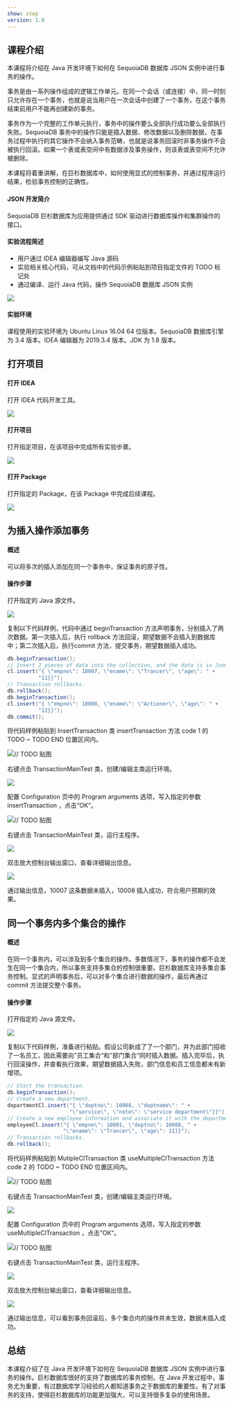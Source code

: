 ```yaml
---
show: step
version: 1.0
---
```


## 课程介绍

本课程将介绍在 Java 开发环境下如何在 SequoiaDB 数据库 JSON 实例中进行事务的操作。

事务是由一系列操作组成的逻辑工作单元。在同一个会话（或连接）中，同一时刻只允许存在一个事务，也就是说当用户在一次会话中创建了一个事务，在这个事务结束前用户不能再创建新的事务。

事务作为一个完整的工作单元执行，事务中的操作要么全部执行成功要么全部执行失败。SequoiaDB 事务中的操作只能是插入数据、修改数据以及删除数据，在事务过程中执行的其它操作不会纳入事务范畴，也就是说事务回滚时非事务操作不会被执行回滚。如果一个表或表空间中有数据涉及事务操作，则该表或表空间不允许被删除。

本课程将着重讲解，在巨杉数据库中，如何使用显式的控制事务，并通过程序运行结果，检验事务控制的正确性。

#### JSON 开发简介

SequoiaDB 巨杉数据库为应用提供通过 SDK 驱动进行数据库操作和集群操作的接口。

#### 实验流程简述

- 用户通过 IDEA 编辑器编写 Java 源码
- 实验相关核心代码，可从文档中的代码示例粘贴到项目指定文件的 TODO 标记处
- 通过编译、运行 Java 代码，操作 SequoiaDB 数据库 JSON 实例

![](https://doc.shiyanlou.com/courses/1736/1207281/7b1731fc121e3b460dcd9841eb0218a6-0)

#### 实验环境

课程使用的实验环境为 Ubuntu Linux 16.04 64 位版本。SequoiaDB 数据库引擎为 3.4 版本。IDEA 编辑器为 2019.3.4 版本。JDK 为 1.8 版本。

## 打开项目

#### 打开 IDEA

打开 IDEA 代码开发工具。

<img src="https://doc.shiyanlou.com/courses/1736/1207281/06650396616c742995bb63fcf933fac5-0"  />

#### 打开项目

打开指定项目，在该项目中完成所有实验步骤。

![](https://doc.shiyanlou.com/courses/1736/1207281/9f17386c8098e8f4e46634f208fcd36b-0)

#### 打开 Package

打开指定的 Package，在该 Package 中完成后续课程。

![](https://doc.shiyanlou.com/courses/1736/1207281/c04fa6af595898e674fdb3a22aa647ff-0)

## 为插入操作添加事务

#### 概述

可以将多次的插入添加在同一个事务中，保证事务的原子性。

#### 操作步骤

打开指定的 Java 源文件。

![](https://doc.shiyanlou.com/courses/1736/1207281/17b05937729cd6b140e07c303fd88e31-0)

复制以下代码样例，代码中通过 beginTransaction 方法声明事务，分别插入了两次数据。第一次插入后，执行 rollback 方法回滚，期望数据不会插入到数据库中；第二次插入后，执行commit 方法，提交事务，期望数据插入成功。

```java
db.beginTransaction();
// Insert 2 pieces of data into the collection, and the data is in Json format.
cl.insert("{ \"empno\": 10007, \"ename\": \"Trancer\", \"age\": " +
          "11}}");
// Transaction rollbacks.
db.rollback();
db.beginTransaction();
cl.insert("{ \"empno\": 10008, \"ename\": \"Actioner\", \"age\": " +
          "12}}");
db.commit();
```

将代码样例粘贴到 InsertTransaction 类 insertTransaction 方法 code 1 的 TODO ~ TODO END 位置区间内。

![// TODO 贴图](https://doc.shiyanlou.com/courses/1736/1207281/4ed59ee0d0a7c77b5dcd95ff8b54e393-0)

右键点击 TransactionMainTest 类，创建/编辑主类运行环境。

![](https://doc.shiyanlou.com/courses/1736/1207281/09c153c8584eb35556b4235f1c567984-0)

配置 Configuration 页中的 Program arguments 选项，写入指定的参数 insertTransaction ，点击”OK“。

![// TODO 贴图](https://doc.shiyanlou.com/courses/1736/1207281/adfc20f28096fc1706412df3e71feeda-0) 

右键点击 TransactionMainTest 类，运行主程序。

![](https://doc.shiyanlou.com/courses/1736/1207281/078e26a6715e7e51445235c5e99f6a44-0)

双击放大控制台输出窗口，查看详细输出信息。

![](https://doc.shiyanlou.com/courses/1736/1207281/b5033d12277482c838ff2f0d372b7769-0)

通过输出信息，10007 这条数据未插入，10008 插入成功，符合用户预期的效果。

## 同一个事务内多个集合的操作

#### 概述

在同一个事务内，可以涉及到多个集合的操作。多数情况下，事务的操作都不会发生在同一个集合内，所以事务支持多集合的控制很重要。巨杉数据库支持多集合事务控制。显式的声明事务后，可以对多个集合进行数据的操作，最后再通过 commit 方法提交整个事务。

#### 操作步骤

打开指定的 Java 源文件。

![](https://doc.shiyanlou.com/courses/1736/1207281/8bad6a603e622b890dd19c291bb79ade-0)

复制以下代码样例，准备进行粘贴。假设公司新成了了一个部门，并为此部门招收了一名员工，因此需要向”员工集合“和”部门集合“同时插入数据。插入完毕后，执行回滚操作，并查看执行效果，期望数据插入失败，部门信息和员工信息都未有新增项。

```java
// Start the transaction.
db.beginTransaction();
// Create a new department.
departmentCl.insert("{ \"deptno\": 10008, \"deptname\": " +
                    "\"service\", \"note\": \"service department\"}}");
// Create a new employee information and associate it with the department.
employeeCl.insert("{ \"empno\": 10001, \"deptno\": 10008, " +
                  "\"ename\": \"Trancer\", \"age\": 11}}");
// Transaction rollbacks.
db.rollback();
```

将代码样例粘贴到 MutipleClTransaction 类 useMultipleClTransaction 方法 code 2 的 TODO ~ TODO END 位置区间内。

![// TODO 贴图](https://doc.shiyanlou.com/courses/1736/1207281/4be2149f4a95646dada9d76600b34582-0)

右键点击 TransactionMainTest 类，创建/编辑主类运行环境。

![](https://doc.shiyanlou.com/courses/1736/1207281/09c153c8584eb35556b4235f1c567984-0)

配置 Configuration 页中的 Program arguments 选项，写入指定的参数  useMultipleClTransaction ，点击”OK“。

![// TODO 贴图](https://doc.shiyanlou.com/courses/1736/1207281/545dbef1a97f24f86643ca4618c24116-0) 

右键点击 TransactionMainTest 类，运行主程序。

![](https://doc.shiyanlou.com/courses/1736/1207281/078e26a6715e7e51445235c5e99f6a44-0)

双击放大控制台输出窗口，查看详细输出信息。

![](https://doc.shiyanlou.com/courses/1736/1207281/75a5f61fa7150d8b2195b31edc6628e6-0)

通过输出信息，可以看到事务回滚后，多个集合内的操作并未生效，数据未插入成功。

## 总结

本课程介绍了在 Java 开发环境下如何在 SequoiaDB 数据库 JSON 实例中进行事务的操作。巨杉数据库很好的支持了数据库的事务控制，在 Java 开发过程中，事务尤为重要，有过数据库学习经验的人都知道事务之于数据库的重要性。有了对事务的支持，使得巨杉数据库的功能更加强大，可以支持很多复杂的使用场景。
